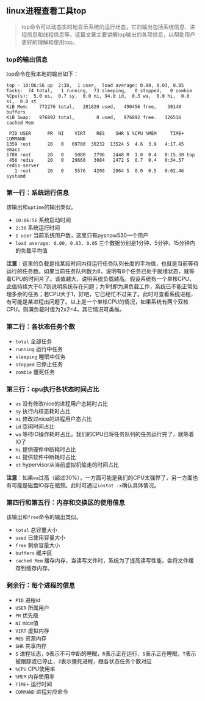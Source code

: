 ## linux进程查看工具top

> top命令可以动态实时地显示系统的运行状态，它的输出包括系统信息、进程信息和线程信息等。这篇文章主要讲解top输出的各项信息，以帮助用户更好的理解和使用top。

### top的输出信息

top命令在我本地的输出如下：

    top - 10:06:56 up  2:38,  1 user,  load average: 0.00, 0.03, 0.05
    Tasks:  74 total,   1 running,  73 sleeping,   0 stopped,   0 zombie
    %Cpu(s):  5.0 us,  0.7 sy,  0.0 ni, 94.0 id,  0.3 wa,  0.0 hi,  0.0 si,  0.0 st
    KiB Mem:    772276 total,   281820 used,   490456 free,    30140 buffers
    KiB Swap:   976892 total,        0 used,   976892 free.   126516 cached Mem
    
     PID USER      PR  NI    VIRT    RES    SHR S %CPU %MEM     TIME+ COMMAND
    1359 root      20   0   69700  30232  13524 S  4.6  3.9   4:17.45 emacs
    1780 root      20   0    5080   2796   2448 R  1.0  0.4   0:15.30 top
     456 redis     20   0   29660   3084   2472 S  0.7  0.4   0:34.57 redis-server
       1 root      20   0    5576   4208   2964 S  0.0  0.5   0:02.46 systemd

### 第一行：系统运行信息

该输出和`uptime`的输出类似。

* `10:06:56` 系统启动时间
* `2:38` 系统运行时间
* `1 user` 当前系统用户数，这里只有pysnow530一个用户
* `load average: 0.00, 0.03, 0.05` 三个数据分别是1分钟、5分钟、15分钟内的负载平均值

**注意**：这里的负载是指某段时间内待运行任务队列长度的平均值，也就是当前等待运行的任务数。如果当前任务队列数为8，说明有8个任务已处于就绪状态，就等着CPU的时间片了。该值越大，说明系统负载越高。假设系统有一个单核CPU，此值持续大于0.7则说明系统存在问题；为1时即为满负载工作，系统已不能正常处理多余的任务；若CPU大于1，好吧，它已经忙不过来了。此时可查看系统进程，有可能是某进程出问题了。以上是一个单核CPU的情况，如果系统有两个双核CPU，则满负载时值为2x2=4，其它情况可类推。

### 第二行：各状态任务个数

* `total` 全部任务
* `running` 运行中任务
* `sleeping` 睡眠中任务
* `stopped` 已停止任务
* `zombie` 僵死任务

### 第三行：cpu执行各状态时间占比

* `us` 没有修改nice的进程用户态耗时占比
* `sy` 执行内核态耗时占比
* `ni` 修改过nice的进程用户态占比
* `id` 空闲时间占比
* `wa` 等待IO操作耗时占比，我们的CPU已将任务队列的任务运行完了，就等着IO了
* `hi` 提供硬件中断耗时占比
* `si` 提供软件中断耗时占比
* `st` hypervisor从当前虚拟机偷走的时间占比

**注意**：如果`wa`过高（超过30%），一方面可能是我们的CPU太强悍了，另一方面也有可能是磁盘IO存在瓶颈。此时可通过`iostat -x`确认具体情况。

### 第四行和第五行：内存和交换区的使用信息

该输出和`free`命令的输出类似。

* `total` 总容量大小
* `used` 已使用容量大小
* `free` 剩余容量大小
* `buffers` 缓冲区
* `cached Mem` 缓存内存，当读写文件时，系统为了提高读写性能，会将文件缓存到缓存内存。

### 剩余行：每个进程的信息

* `PID` 进程id
* `USER` 所属用户
* `PR` 优先级
* `NI` nice值
* `VIRT` 虚拟内存
* `RES` 资源内存
* `SHR` 共享内存
* `S` 进程状态，`D`表示不可中断的睡眠，`R`表示正在运行，`S`表示正在睡眠，`T`表示被跟踪或已停止，`Z`表示僵死进程，跟各状态任务个数对应
* `%CPU` CPU使用率
* `%MEM` 内存使用率
* `TIME+` 运行时间
* `COMMAND` 进程对应命令
